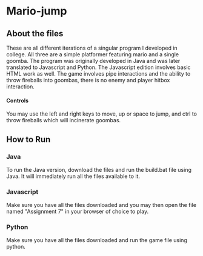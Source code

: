 # Mario-jump
## About the files
These are all different iterations of a singular program I developed in college. All three are a simple platformer featuring mario and a single goomba. The program was originally developed in Java and was later translated to Javascript and Python. The Javascript edition involves basic HTML work as well. The game involves pipe interactions and the ability to throw fireballs into goombas, there is no enemy and player hitbox interaction.
#### Controls
You may use the left and right keys to move, up or space to jump, and ctrl to throw fireballs which will incinerate goombas. 
## How to Run
### Java
To run the Java version, download the files and run the build.bat file using Java. It will immediately run all the files available to it.
### Javascript
Make sure you have all the files downloaded and you may then open the file named "Assignment 7" in your browser of choice to play.
### Python
Make sure you have all the files downloaded and run the game file using python.
